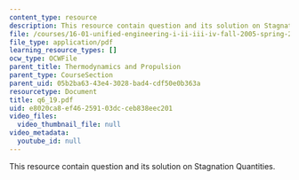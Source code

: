```yaml
---
content_type: resource
description: This resource contain question and its solution on Stagnation Quantities.
file: /courses/16-01-unified-engineering-i-ii-iii-iv-fall-2005-spring-2006/e8020ca8ef46259103dcceb838eec201_q6_19.pdf
file_type: application/pdf
learning_resource_types: []
ocw_type: OCWFile
parent_title: Thermodynamics and Propulsion
parent_type: CourseSection
parent_uid: 05b2ba63-43e4-3028-bad4-cdf50e0b363a
resourcetype: Document
title: q6_19.pdf
uid: e8020ca8-ef46-2591-03dc-ceb838eec201
video_files:
  video_thumbnail_file: null
video_metadata:
  youtube_id: null
---
```

This resource contain question and its solution on Stagnation Quantities.